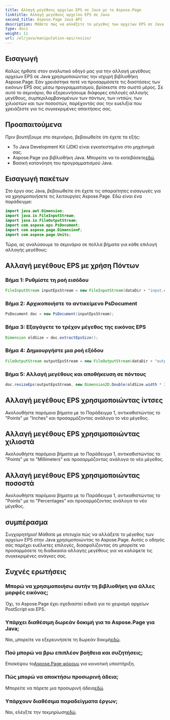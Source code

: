 ```yaml
---
title: Αλλαγή μεγέθους αρχείων EPS σε Java με το Aspose.Page
linktitle: Αλλαγή μεγέθους αρχείου EPS σε Java
second_title: Aspose.Page Java API
description: Μάθετε πώς να αλλάζετε το μέγεθος των αρχείων EPS σε Java χωρίς κόπο με το Aspose.Page για Java. Ακολουθήστε τον αναλυτικό μας οδηγό για οδηγίες βήμα προς βήμα.
type: docs
weight: 11
url: /el/java/manipulation-eps/resize/
---
```

## Εισαγωγή
Καλώς ήρθατε στον αναλυτικό οδηγό μας για την αλλαγή μεγέθους αρχείων EPS σε Java χρησιμοποιώντας την ισχυρή βιβλιοθήκη Aspose.Page. Εάν χρειάστηκε ποτέ να προσαρμόσετε τις διαστάσεις των εικόνων EPS σας μέσω προγραμματισμού, βρίσκεστε στο σωστό μέρος. Σε αυτό το σεμινάριο, θα εξερευνήσουμε διάφορες επιλογές αλλαγής μεγέθους, συμπεριλαμβανομένων των πόντων, των ιντσών, των χιλιοστών και των ποσοστών, παρέχοντάς σας την ευελιξία που χρειάζεστε για τις συγκεκριμένες απαιτήσεις σας.
## Προαπαιτούμενα
Πριν βουτήξουμε στο σεμινάριο, βεβαιωθείτε ότι έχετε τα εξής:
- Το Java Development Kit (JDK) είναι εγκατεστημένο στο μηχάνημά σας.
-  Aspose.Page για βιβλιοθήκη Java. Μπορείτε να το κατεβάσετε[εδώ](https://releases.aspose.com/page/java/).
- Βασική κατανόηση του προγραμματισμού Java.
## Εισαγωγή πακέτων
Στο έργο σας Java, βεβαιωθείτε ότι έχετε τις απαραίτητες εισαγωγές για να χρησιμοποιήσετε τις λειτουργίες Aspose.Page. Εδώ είναι ένα παράδειγμα:
```java
import java.awt.Dimension;
import java.io.FileInputStream;
import java.io.FileOutputStream;
import com.aspose.eps.PsDocument;
import com.aspose.page.DimensionF;
import com.aspose.page.Units;

```
Τώρα, ας αναλύσουμε το σεμινάριο σε πολλά βήματα για κάθε επιλογή αλλαγής μεγέθους:
## Αλλαγή μεγέθους EPS με χρήση Πόντων
### Βήμα 1: Ρυθμίστε τη ροή εισόδου
```java
FileInputStream inputEpsStream = new FileInputStream(dataDir + "input.eps");
```
### Βήμα 2: Αρχικοποιήστε το αντικείμενο PsDocument
```java
PsDocument doc = new PsDocument(inputEpsStream);
```
### Βήμα 3: Εξαγάγετε το τρέχον μέγεθος της εικόνας EPS
```java
Dimension oldSize = doc.extractEpsSize();
```
### Βήμα 4: Δημιουργήστε μια ροή εξόδου
```java
FileOutputStream outputEpsStream = new FileOutputStream(dataDir + "output_resize_points.eps");
```
### Βήμα 5: Αλλαγή μεγέθους και αποθήκευση σε πόντους
```java
doc.resizeEps(outputEpsStream, new Dimension2D.Double(oldSize.width * 2, oldSize.height * 2), Units.Points);
```
## Αλλαγή μεγέθους EPS χρησιμοποιώντας ίντσες
Ακολουθήστε παρόμοια βήματα με το Παράδειγμα 1, αντικαθιστώντας το "Points" με "Inches" και προσαρμόζοντας ανάλογα το νέο μέγεθος.
## Αλλαγή μεγέθους EPS χρησιμοποιώντας χιλιοστά
Ακολουθήστε παρόμοια βήματα με το Παράδειγμα 1, αντικαθιστώντας το "Points" με το "Millimeters" και προσαρμόζοντας ανάλογα το νέο μέγεθος.
## Αλλαγή μεγέθους EPS χρησιμοποιώντας ποσοστά
Ακολουθήστε παρόμοια βήματα με το Παράδειγμα 1, αντικαθιστώντας το "Points" με το "Percentages" και προσαρμόζοντας ανάλογα το νέο μέγεθος.
## συμπέρασμα
Συγχαρητήρια! Μάθατε με επιτυχία πώς να αλλάξετε το μέγεθος των αρχείων EPS στην Java χρησιμοποιώντας το Aspose.Page. Αυτός ο οδηγός σάς παρέχει ευέλικτες επιλογές, διασφαλίζοντας ότι μπορείτε να προσαρμόσετε τη διαδικασία αλλαγής μεγέθους για να καλύψετε τις συγκεκριμένες ανάγκες σας.

## Συχνές ερωτήσεις
### Μπορώ να χρησιμοποιήσω αυτήν τη βιβλιοθήκη για άλλες μορφές εικόνας;
Όχι, το Aspose.Page έχει σχεδιαστεί ειδικά για το χειρισμό αρχείων PostScript και EPS.
### Υπάρχει διαθέσιμη δωρεάν δοκιμή για το Aspose.Page για Java;
Ναι, μπορείτε να εξερευνήσετε τη δωρεάν δοκιμή[εδώ](https://releases.aspose.com/).
### Πού μπορώ να βρω επιπλέον βοήθεια και συζητήσεις;
 Επισκέψου το[Aspose.Page φόρουμ](https://forum.aspose.com/c/page/39) για κοινοτική υποστήριξη.
### Πώς μπορώ να αποκτήσω προσωρινή άδεια;
 Μπορείτε να πάρετε μια προσωρινή άδεια[εδώ](https://purchase.aspose.com/temporary-license/).
### Υπάρχουν διαθέσιμα παραδείγματα έργων;
 Ναι, ελέγξτε την τεκμηρίωση[εδώ](https://reference.aspose.com/page/java/).